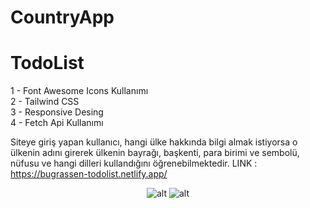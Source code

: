 # CountryApp
# TodoList
1 - Font Awesome Icons Kullanımı   
2 - Tailwind CSS   
3 - Responsive Desing  
4 - Fetch Api Kullanımı 

Siteye giriş yapan kullanıcı,  hangi ülke hakkında bilgi almak istiyorsa o ülkenin adını girerek ülkenin bayrağı, başkenti, para birimi ve sembolü, nüfusu ve hangi dilleri kullandığını öğrenebilmektedir. 
LINK : https://bugrassen-todolist.netlify.app/

<div align="center">
    <img src="https://www.resimupload.org/images/2023/08/16/cotnr.md.png" alt="alt" style="max-width: 100%; height: auto;">     
    <img src="https://www.resimupload.org/images/2023/08/16/country.md.png" alt="alt" style="max-width: 100%; height: auto;">
</div>

